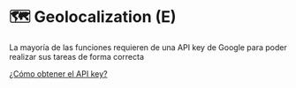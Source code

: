 # 🗺 Geolocalization \(E\)

La mayoría de las funciones requieren de una API key de Google para poder realizar sus tareas de forma correcta

[¿Cómo obtener el API key?](https://comunidad.apphive.io/t/paso-a-paso-de-como-obtener-tu-api-key-de-google/2500)

